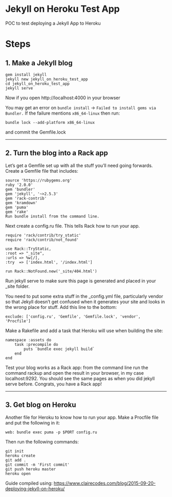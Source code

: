# Jekyll on Heroku Test App
POC to test deploying a Jekyll App to Heroku

# Steps
## 1. Make a Jekyll blog
```
gem install jekyll
jekyll new jekyll_on_heroku_test_app
cd jekyll_on_heroku_test_app
jekyll serve
```
Now if you open http://localhost:4000 in your browser

You may get an error on `bundle install` -> `Failed to install gems via Bundler.` 
If the failure mentions `x86_64-linux` then run:
```
bundle lock --add-platform x86_64-linux
```
and commit the Gemfile.lock
___
## 2. Turn the blog into a Rack app
Let’s get a Gemfile set up with all the stuff you’ll need going forwards. Create a Gemfile file that includes:
```
source 'https://rubygems.org'
ruby '2.0.0'
gem 'bundler'
gem 'jekyll', '~>2.5.3'
gem 'rack-contrib'
gem 'kramdown'
gem 'puma'
gem 'rake'
Run bundle install from the command line. 
```

Next create a config.ru file. This tells Rack how to run your app.

```
require 'rack/contrib/try_static'
require 'rack/contrib/not_found'

use Rack::TryStatic,
:root => "_site",
:urls => %w[/],
:try  => ['index.html', '/index.html']

run Rack::NotFound.new('_site/404.html')
```
Run jekyll serve to make sure this page is generated and placed in your _site folder.

You need to put some extra stuff in the _config.yml file, particularly vendor so that Jekyll doesn’t get confused when it generates your site and looks in the wrong place for stuff. Add this line to the bottom:

```
exclude: ['config.ru', 'Gemfile', 'Gemfile.lock', 'vendor', 'Procfile']
```
Make a Rakefile and add a task that Heroku will use when building the site:

```
namespace :assets do
    task :precompile do
        puts `bundle exec jekyll build`
    end
end
```
Test your blog works as a Rack app: 
from the command line run the command rackup and open the result in your browser, in my case localhost:9292. 
You should see the same pages as when you did jekyll serve before. 
Congrats, you have a Rack app!
___
## 3. Get blog on Heroku
Another file for Heroku to know how to run your app. Make a Procfile file and put the following in it:
```
web: bundle exec puma -p $PORT config.ru
```

Then run the following commands:

```
git init
heroku create
git add .
git commit -m 'First commit'
git push heroku master
heroku open
```

Guide compiled using: 
https://www.clairecodes.com/blog/2015-09-20-deploying-jekyll-on-heroku/
